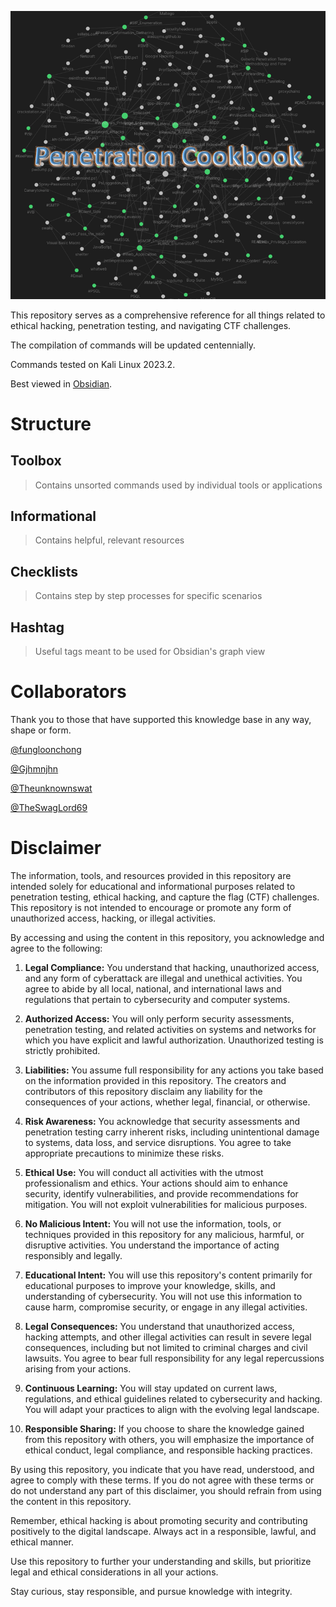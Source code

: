 ![alt text](Cover.png)

This repository serves as a comprehensive reference for all things related to ethical hacking, penetration testing, and navigating CTF challenges. 

The compilation of commands will be updated centennially.

Commands tested on Kali Linux 2023.2.

Best viewed in [Obsidian](https://obsidian.md/).

# Structure

## Toolbox
> Contains unsorted commands used by individual tools or applications

## Informational
> Contains helpful, relevant resources

## Checklists
> Contains step by step processes for specific scenarios

## Hashtag
> Useful tags meant to be used for Obsidian's graph view

# Collaborators

Thank you to those that have supported this knowledge base in any way, shape or form.


[@fungloonchong](https://github.com/fungloonchong)


[@Gjhmnjhn](https://github.com/Gjhmnjhn)


[@Theunknownswat](https://github.com/TheUnknownSwat)


[@TheSwagLord69](https://github.com/TheSwagLord69)


# Disclaimer

The information, tools, and resources provided in this repository are intended solely for educational and informational purposes related to penetration testing, ethical hacking, and capture the flag (CTF) challenges. This repository is not intended to encourage or promote any form of unauthorized access, hacking, or illegal activities.

By accessing and using the content in this repository, you acknowledge and agree to the following:

1. **Legal Compliance:** You understand that hacking, unauthorized access, and any form of cyberattack are illegal and unethical activities. You agree to abide by all local, national, and international laws and regulations that pertain to cybersecurity and computer systems.

2. **Authorized Access:** You will only perform security assessments, penetration testing, and related activities on systems and networks for which you have explicit and lawful authorization. Unauthorized testing is strictly prohibited.

3. **Liabilities:** You assume full responsibility for any actions you take based on the information provided in this repository. The creators and contributors of this repository disclaim any liability for the consequences of your actions, whether legal, financial, or otherwise.

4. **Risk Awareness:** You acknowledge that security assessments and penetration testing carry inherent risks, including unintentional damage to systems, data loss, and service disruptions. You agree to take appropriate precautions to minimize these risks.

5. **Ethical Use:** You will conduct all activities with the utmost professionalism and ethics. Your actions should aim to enhance security, identify vulnerabilities, and provide recommendations for mitigation. You will not exploit vulnerabilities for malicious purposes.

6. **No Malicious Intent:** You will not use the information, tools, or techniques provided in this repository for any malicious, harmful, or disruptive activities. You understand the importance of acting responsibly and legally.

7. **Educational Intent:** You will use this repository's content primarily for educational purposes to improve your knowledge, skills, and understanding of cybersecurity. You will not use this information to cause harm, compromise security, or engage in any illegal activities.

8. **Legal Consequences:** You understand that unauthorized access, hacking attempts, and other illegal activities can result in severe legal consequences, including but not limited to criminal charges and civil lawsuits. You agree to bear full responsibility for any legal repercussions arising from your actions.

9. **Continuous Learning:** You will stay updated on current laws, regulations, and ethical guidelines related to cybersecurity and hacking. You will adapt your practices to align with the evolving legal landscape.

10. **Responsible Sharing:** If you choose to share the knowledge gained from this repository with others, you will emphasize the importance of ethical conduct, legal compliance, and responsible hacking practices.

By using this repository, you indicate that you have read, understood, and agree to comply with these terms. If you do not agree with these terms or do not understand any part of this disclaimer, you should refrain from using the content in this repository.

Remember, ethical hacking is about promoting security and contributing positively to the digital landscape. Always act in a responsible, lawful, and ethical manner.

Use this repository to further your understanding and skills, but prioritize legal and ethical considerations in all your actions.

Stay curious, stay responsible, and pursue knowledge with integrity.

